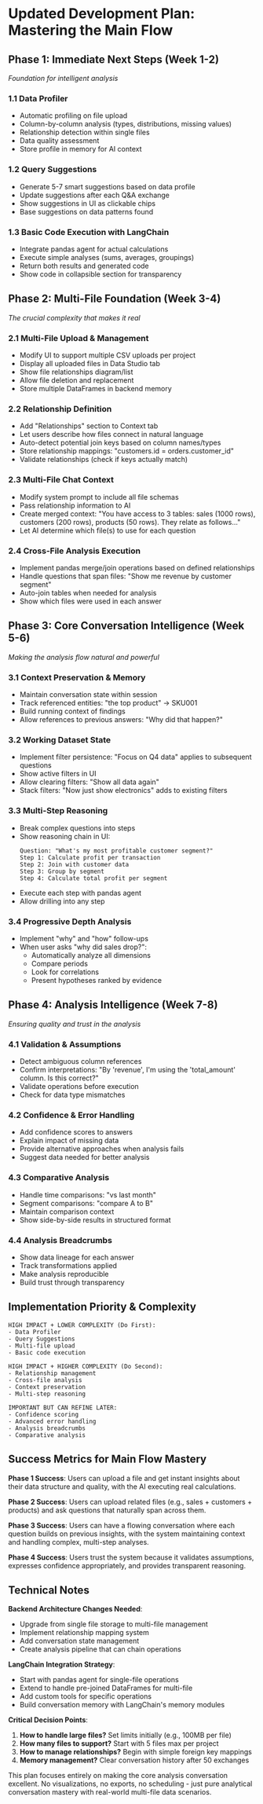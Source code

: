 # Updated Development Plan: Mastering the Main Flow

## Phase 1: Immediate Next Steps (Week 1-2)

_Foundation for intelligent analysis_

### 1.1 Data Profiler

- Automatic profiling on file upload
- Column-by-column analysis (types, distributions, missing values)
- Relationship detection within single files
- Data quality assessment
- Store profile in memory for AI context

### 1.2 Query Suggestions

- Generate 5-7 smart suggestions based on data profile
- Update suggestions after each Q&A exchange
- Show suggestions in UI as clickable chips
- Base suggestions on data patterns found

### 1.3 Basic Code Execution with LangChain

- Integrate pandas agent for actual calculations
- Execute simple analyses (sums, averages, groupings)
- Return both results and generated code
- Show code in collapsible section for transparency

## Phase 2: Multi-File Foundation (Week 3-4)

_The crucial complexity that makes it real_

### 2.1 Multi-File Upload & Management

- Modify UI to support multiple CSV uploads per project
- Display all uploaded files in Data Studio tab
- Show file relationships diagram/list
- Allow file deletion and replacement
- Store multiple DataFrames in backend memory

### 2.2 Relationship Definition

- Add "Relationships" section to Context tab
- Let users describe how files connect in natural language
- Auto-detect potential join keys based on column names/types
- Store relationship mappings: "customers.id = orders.customer_id"
- Validate relationships (check if keys actually match)

### 2.3 Multi-File Chat Context

- Modify system prompt to include all file schemas
- Pass relationship information to AI
- Create merged context: "You have access to 3 tables: sales (1000 rows), customers (200 rows), products (50 rows). They relate as follows..."
- Let AI determine which file(s) to use for each question

### 2.4 Cross-File Analysis Execution

- Implement pandas merge/join operations based on defined relationships
- Handle questions that span files: "Show me revenue by customer segment"
- Auto-join tables when needed for analysis
- Show which files were used in each answer

## Phase 3: Core Conversation Intelligence (Week 5-6)

_Making the analysis flow natural and powerful_

### 3.1 Context Preservation & Memory

- Maintain conversation state within session
- Track referenced entities: "the top product" → SKU001
- Build running context of findings
- Allow references to previous answers: "Why did that happen?"

### 3.2 Working Dataset State

- Implement filter persistence: "Focus on Q4 data" applies to subsequent questions
- Show active filters in UI
- Allow clearing filters: "Show all data again"
- Stack filters: "Now just show electronics" adds to existing filters

### 3.3 Multi-Step Reasoning

- Break complex questions into steps
- Show reasoning chain in UI:
  ```
  Question: "What's my most profitable customer segment?"
  Step 1: Calculate profit per transaction
  Step 2: Join with customer data
  Step 3: Group by segment
  Step 4: Calculate total profit per segment
  ```
- Execute each step with pandas agent
- Allow drilling into any step

### 3.4 Progressive Depth Analysis

- Implement "why" and "how" follow-ups
- When user asks "why did sales drop?":
  - Automatically analyze all dimensions
  - Compare periods
  - Look for correlations
  - Present hypotheses ranked by evidence

## Phase 4: Analysis Intelligence (Week 7-8)

_Ensuring quality and trust in the analysis_

### 4.1 Validation & Assumptions

- Detect ambiguous column references
- Confirm interpretations: "By 'revenue', I'm using the 'total_amount' column. Is this correct?"
- Validate operations before execution
- Check for data type mismatches

### 4.2 Confidence & Error Handling

- Add confidence scores to answers
- Explain impact of missing data
- Provide alternative approaches when analysis fails
- Suggest data needed for better analysis

### 4.3 Comparative Analysis

- Handle time comparisons: "vs last month"
- Segment comparisons: "compare A to B"
- Maintain comparison context
- Show side-by-side results in structured format

### 4.4 Analysis Breadcrumbs

- Show data lineage for each answer
- Track transformations applied
- Make analysis reproducible
- Build trust through transparency

## Implementation Priority & Complexity

```
HIGH IMPACT + LOWER COMPLEXITY (Do First):
- Data Profiler
- Query Suggestions
- Multi-file upload
- Basic code execution

HIGH IMPACT + HIGHER COMPLEXITY (Do Second):
- Relationship management
- Cross-file analysis
- Context preservation
- Multi-step reasoning

IMPORTANT BUT CAN REFINE LATER:
- Confidence scoring
- Advanced error handling
- Analysis breadcrumbs
- Comparative analysis
```

## Success Metrics for Main Flow Mastery

**Phase 1 Success**: Users can upload a file and get instant insights about their data structure and quality, with the AI executing real calculations.

**Phase 2 Success**: Users can upload related files (e.g., sales + customers + products) and ask questions that naturally span across them.

**Phase 3 Success**: Users can have a flowing conversation where each question builds on previous insights, with the system maintaining context and handling complex, multi-step analyses.

**Phase 4 Success**: Users trust the system because it validates assumptions, expresses confidence appropriately, and provides transparent reasoning.

## Technical Notes

**Backend Architecture Changes Needed**:

- Upgrade from single file storage to multi-file management
- Implement relationship mapping system
- Add conversation state management
- Create analysis pipeline that can chain operations

**LangChain Integration Strategy**:

- Start with pandas agent for single-file operations
- Extend to handle pre-joined DataFrames for multi-file
- Add custom tools for specific operations
- Build conversation memory with LangChain's memory modules

**Critical Decision Points**:

1. **How to handle large files?** Set limits initially (e.g., 100MB per file)
2. **How many files to support?** Start with 5 files max per project
3. **How to manage relationships?** Begin with simple foreign key mappings
4. **Memory management?** Clear conversation history after 50 exchanges

This plan focuses entirely on making the core analysis conversation excellent. No visualizations, no exports, no scheduling - just pure analytical conversation mastery with real-world multi-file data scenarios.
